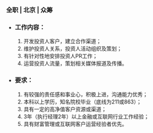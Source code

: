 ### 全职 | 北京 | 众筹

* ### 工作内容：

  1. 开发投资人客户，建立合作渠道；
  2. 维护投资人关系，投资人活动组织及策划；
  3. 有针对性地安排投资人PR工作；
  3. 运营投资人流量，策划相关媒体报道及传播。

* ### 要求：

  1. 有较强的责任感和事业心，积极上进，沟通能力优秀；
  2. 本科以上学历，知名院校毕业（底线为211或863）；
  3. 具有一定的高净值客户资源或渠道；
  4. 3年（执行经理2年）以上金融或互联网行业工作经验；
  5. 具有财富管理或互联网客户运营经验者优先。